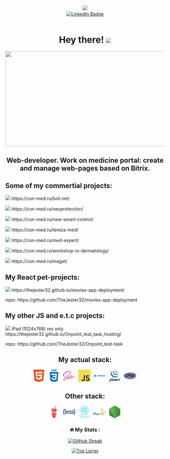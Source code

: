 <div id="header" align="center">
  <img src="https://media.giphy.com/media/v1.Y2lkPTc5MGI3NjExNmxxNWE5c3RjNG01OWJndjNyaWNqN3hhenQyMmJ5eHViMGh1OWRhaCZlcD12MV9pbnRlcm5hbF9naWZfYnlfaWQmY3Q9Zw/YbXLZ6dymH758xSEbM/giphy.gif" width="100"/>
</div>

<div id="badges" align="center">
  <a href="https://t.me/EmptySpace0028">
    <img src="https://img.shields.io/badge/Telegram-blue?style=for-the-badge&logo=telegram&logoColor=white" alt="LinkedIn Badge"/>
  </a>
</div>
<div align="center">
  <img src="https://komarev.com/ghpvc/?username=TheJester32&style=flat-square&color=blue" alt=""/>
  <h1>
  Hey there!
  <img src="https://media.giphy.com/media/hvRJCLFzcasrR4ia7z/giphy.gif" width="30px"/>
</h1>
</div>

<div align="center">
  <img src="https://media.giphy.com/media/dWesBcTLavkZuG35MI/giphy.gif" width="600" height="300"/>
  <h2>
    Web-developer. Work on medicine portal: create and manage web-pages based on Bitrix.
  </h2>
</div>

<div>
  <h2>Some of my commertial projects:</h2>
      <img src="https://media.giphy.com/media/v1.Y2lkPTc5MGI3NjExNnk1OTJ1MTl2aWplOWp1MDN5eXR1bzJtczZ4N254YTR6eDR6dzNxdyZlcD12MV9pbnRlcm5hbF9naWZfYnlfaWQmY3Q9Zw/Dndiy37yzJjpcn4DfF/giphy.gif" width="20px"/>
    https://con-med.ru/boli.net/
</p>
   <p>
      <img src="https://media.giphy.com/media/v1.Y2lkPTc5MGI3NjExNnk1OTJ1MTl2aWplOWp1MDN5eXR1bzJtczZ4N254YTR6eDR6dzNxdyZlcD12MV9pbnRlcm5hbF9naWZfYnlfaWQmY3Q9Zw/Dndiy37yzJjpcn4DfF/giphy.gif" width="20px"/>
     https://con-med.ru/neoprotection/
</p>
     <img src="https://media.giphy.com/media/v1.Y2lkPTc5MGI3NjExNnk1OTJ1MTl2aWplOWp1MDN5eXR1bzJtczZ4N254YTR6eDR6dzNxdyZlcD12MV9pbnRlcm5hbF9naWZfYnlfaWQmY3Q9Zw/Dndiy37yzJjpcn4DfF/giphy.gif" width="20px"/>
     https://con-med.ru/new-smart-control/</p>
  <p>
    <img src="https://media.giphy.com/media/v1.Y2lkPTc5MGI3NjExNnk1OTJ1MTl2aWplOWp1MDN5eXR1bzJtczZ4N254YTR6eDR6dzNxdyZlcD12MV9pbnRlcm5hbF9naWZfYnlfaWQmY3Q9Zw/Dndiy37yzJjpcn4DfF/giphy.gif" width="20px"/>
    https://con-med.ru/tereza-med/</p>
  <p>
    <img src="https://media.giphy.com/media/v1.Y2lkPTc5MGI3NjExNnk1OTJ1MTl2aWplOWp1MDN5eXR1bzJtczZ4N254YTR6eDR6dzNxdyZlcD12MV9pbnRlcm5hbF9naWZfYnlfaWQmY3Q9Zw/Dndiy37yzJjpcn4DfF/giphy.gif" width="20px"/>
    https://con-med.ru/med-expert/</p>
  <p>
    <img src="https://media.giphy.com/media/v1.Y2lkPTc5MGI3NjExNnk1OTJ1MTl2aWplOWp1MDN5eXR1bzJtczZ4N254YTR6eDR6dzNxdyZlcD12MV9pbnRlcm5hbF9naWZfYnlfaWQmY3Q9Zw/Dndiy37yzJjpcn4DfF/giphy.gif" width="20px"/>
    https://con-med.ru/workshop-in-dermatology/</p>
  <p>
       <p>
     <img src="https://media.giphy.com/media/v1.Y2lkPTc5MGI3NjExNnk1OTJ1MTl2aWplOWp1MDN5eXR1bzJtczZ4N254YTR6eDR6dzNxdyZlcD12MV9pbnRlcm5hbF9naWZfYnlfaWQmY3Q9Zw/Dndiy37yzJjpcn4DfF/giphy.gif" width="20px"/>
     https://con-med.ru/maget/</p>
</div>
<div>
  <h2>My React pet-projects:</h2>
   <p>
     <img src="https://media.giphy.com/media/v1.Y2lkPTc5MGI3NjExNnk1OTJ1MTl2aWplOWp1MDN5eXR1bzJtczZ4N254YTR6eDR6dzNxdyZlcD12MV9pbnRlcm5hbF9naWZfYnlfaWQmY3Q9Zw/Dndiy37yzJjpcn4DfF/giphy.gif" width="20px"/>
    https://thejester32.github.io/movies-app-deployment/</p>
  <p>repo: https://github.com/TheJester32/movies-app-deployment</p>
</div>
 <h2>My other JS and e.t.c projects:</h2>
    <p>
     <img src="https://media.giphy.com/media/v1.Y2lkPTc5MGI3NjExNnk1OTJ1MTl2aWplOWp1MDN5eXR1bzJtczZ4N254YTR6eDR6dzNxdyZlcD12MV9pbnRlcm5hbF9naWZfYnlfaWQmY3Q9Zw/Dndiy37yzJjpcn4DfF/giphy.gif" width="20px"/>
      iPad (1024x768) res only
    https://thejester32.github.io/Onpoint_test_task_hosting/</p>
<p>repo: https://github.com/TheJester32/Onpoint_test-task</p>
<div align="center">
  <h2>
    My actual stack:
  </h2>
</div>
<div align="center">
   <img src="https://github.com/devicons/devicon/blob/master/icons/html5/html5-original.svg" title="HTML5" alt="HTML" width="40" height="40"/>&nbsp;
  <img src="https://github.com/devicons/devicon/blob/master/icons/css3/css3-plain-wordmark.svg"  title="CSS3" alt="CSS" width="40" height="40"/>&nbsp;
  <img src="https://github.com/devicons/devicon/blob/master/icons/sass/sass-original.svg"  title="SCSS" alt="SCSS" width="40" height="40"/>&nbsp;
    <img src="https://github.com/devicons/devicon/blob/master/icons/javascript/javascript-original.svg" title="JavaScript" alt="JavaScript" width="40" height="40"/>&nbsp;
  <img src="https://github.com/devicons/devicon/blob/master/icons/webpack/webpack-original-wordmark.svg" title="webpack" alt="webpack" width="40" height="40"/>&nbsp;
  <img src="https://github.com/devicons/devicon/blob/master/icons/jquery/jquery-original-wordmark.svg" title="jquery" alt="jquery" width="40" height="40"/>&nbsp;
  <img src="https://github.com/devicons/devicon/blob/master/icons/php/php-original.svg" title="php" alt="php" width="40" height="40"/>&nbsp;

</div>
  <div align="center">
  <h2>
    Other stack:
  </h2>
</div>

<div align="center">
 <img src="https://github.com/devicons/devicon/blob/master/icons/gulp/gulp-plain.svg" title="gulp" alt="gulp" width="40" height="40"/>&nbsp;
    <img src="https://github.com/devicons/devicon/blob/master/icons/less/less-plain-wordmark.svg"  title="Less" alt="SCSS" width="40" height="40"/>&nbsp;
  <img src="https://github.com/devicons/devicon/blob/master/icons/react/react-original-wordmark.svg" title="React" alt="React" width="40" height="40"/>&nbsp;
  <img src="https://github.com/devicons/devicon/blob/master/icons/mysql/mysql-original-wordmark.svg" title="MySQL"  alt="MySQL" width="40" height="40"/>&nbsp;
<img src="https://github.com/devicons/devicon/blob/master/icons/nodejs/nodejs-original.svg" title="MySQL" alt="nodejs" width="40" height="40"/>&nbsp;


### :fire: My Stats :
[![GitHub Streak](http://github-readme-streak-stats.herokuapp.com?user=TheJester32&theme=dark&background=000000)](https://git.io/streak-stats)

[![Top Langs](https://github-readme-stats.vercel.app/api/top-langs/?username=TheJester32)](https://github.com/anuraghazra/github-readme-stats)
</div>
